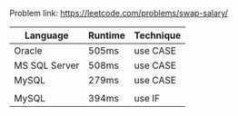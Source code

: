 Problem link: https://leetcode.com/problems/swap-salary/

| Language      | Runtime | Technique |
| ------------- | ------- | --------- |
| Oracle        | 505ms   | use CASE  |
| MS SQL Server | 508ms   | use CASE  |
| MySQL         | 279ms   | use CASE  |
|               |         |           |
| MySQL         | 394ms   | use IF    |
